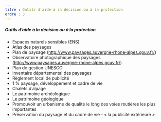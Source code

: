 ```yaml
---
titre : Outils d’aide à la décision ou à la protection
ordre : 3
---
```

##### Outils d’aide à la décision ou à la protection
 
- Espaces naturels sensibles (ENS)
- Atlas des paysages
- Plan de paysage (http://www.paysages.auvergne-rhone-alpes.gouv.fr/)
- Observatoire photographique des paysages (http://www.paysages.auvergne-rhone-alpes.gouv.fr/)
- Plan de gestion UNESCO
- Inventaire départemental des paysages
- Règlement local de publicité
- 1 % paysage, développement et cadre de vie
- Chalets d’alpage 
- Le patrimoine archéologique
- Le patrimoine géologique
- Promouvoir un urbanisme de qualité le long des voies routières les plus importantes
- Préservation du paysage et du cadre de vie - « la publicité extérieure » 
